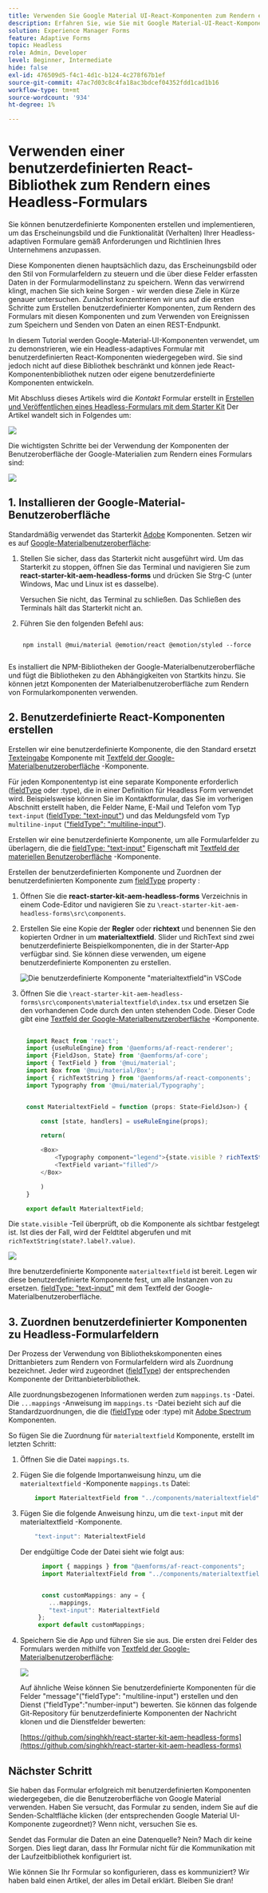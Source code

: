 ```yaml
---
title: Verwenden Sie Google Material UI-React-Komponenten zum Rendern eines Headless-Formulars
description: Erfahren Sie, wie Sie mit Google Material-UI-React-Komponenten ein Headless-Formular rendern können. Diese umfassende Anleitung führt Sie durch den schrittweisen Prozess zum Erstellen benutzerdefinierter Headless-Adaptive Forms-Komponenten, um Google Material-UI-React-Komponenten zuzuordnen und zu verwenden, um ein Headless-adaptives Formular zu gestalten.
solution: Experience Manager Forms
feature: Adaptive Forms
topic: Headless
role: Admin, Developer
level: Beginner, Intermediate
hide: false
exl-id: 476509d5-f4c1-4d1c-b124-4c278f67b1ef
source-git-commit: 47ac7d03c8c4fa18ac3bdcef04352fdd1cad1b16
workflow-type: tm+mt
source-wordcount: '934'
ht-degree: 1%

---
```



# Verwenden einer benutzerdefinierten React-Bibliothek zum Rendern eines Headless-Formulars

Sie können benutzerdefinierte Komponenten erstellen und implementieren, um das Erscheinungsbild und die Funktionalität (Verhalten) Ihrer Headless-adaptiven Formulare gemäß Anforderungen und Richtlinien Ihres Unternehmens anzupassen.

Diese Komponenten dienen hauptsächlich dazu, das Erscheinungsbild oder den Stil von Formularfeldern zu steuern und die über diese Felder erfassten Daten in der Formularmodellinstanz zu speichern. Wenn das verwirrend klingt, machen Sie sich keine Sorgen - wir werden diese Ziele in Kürze genauer untersuchen. Zunächst konzentrieren wir uns auf die ersten Schritte zum Erstellen benutzerdefinierter Komponenten, zum Rendern des Formulars mit diesen Komponenten und zum Verwenden von Ereignissen zum Speichern und Senden von Daten an einen REST-Endpunkt.

In diesem Tutorial werden Google-Material-UI-Komponenten verwendet, um zu demonstrieren, wie ein Headless-adaptives Formular mit benutzerdefinierten React-Komponenten wiedergegeben wird. Sie sind jedoch nicht auf diese Bibliothek beschränkt und können jede React-Komponentenbibliothek nutzen oder eigene benutzerdefinierte Komponenten entwickeln.

Mit Abschluss dieses Artikels wird die _Kontakt_ Formular erstellt in [Erstellen und Veröffentlichen eines Headless-Formulars mit dem Starter Kit](create-and-publish-a-headless-form.md) Der Artikel wandelt sich in Folgendes um:

![](assets/headless-adaptive-form-with-google-material-ui-components.png)


Die wichtigsten Schritte bei der Verwendung der Komponenten der Benutzeroberfläche der Google-Materialien zum Rendern eines Formulars sind:

![](assets/headless-forms-graphics-source-main.svg)

## 1. Installieren der Google-Material-Benutzeroberfläche

Standardmäßig verwendet das Starterkit [Adobe](https://spectrum.adobe.com/) Komponenten. Setzen wir es auf [Google-Materialbenutzeroberfläche](https://mui.com/):

1. Stellen Sie sicher, dass das Starterkit nicht ausgeführt wird. Um das Starterkit zu stoppen, öffnen Sie das Terminal und navigieren Sie zum **react-starter-kit-aem-headless-forms** und drücken Sie Strg-C (unter Windows, Mac und Linux ist es dasselbe).

   Versuchen Sie nicht, das Terminal zu schließen. Das Schließen des Terminals hält das Starterkit nicht an.

1. Führen Sie den folgenden Befehl aus:

```shell
    
    npm install @mui/material @emotion/react @emotion/styled --force
    
```

Es installiert die NPM-Bibliotheken der Google-Materialbenutzeroberfläche und fügt die Bibliotheken zu den Abhängigkeiten von Startkits hinzu. Sie können jetzt Komponenten der Materialbenutzeroberfläche zum Rendern von Formularkomponenten verwenden.


## 2. Benutzerdefinierte React-Komponenten erstellen

Erstellen wir eine benutzerdefinierte Komponente, die den Standard ersetzt [Texteingabe](https://spectrum.adobe.com/page/text-field/) Komponente mit [Textfeld der Google-Materialbenutzeroberfläche](https://mui.com/material-ui/react-text-field/) -Komponente.

Für jeden Komponententyp ist eine separate Komponente erforderlich ([fieldType](https://opensource.adobe.com/aem-forms-af-runtime/storybook/?path=/story/reference-json-properties-fieldtype--text-input) oder :type), die in einer Definition für Headless Form verwendet wird. Beispielsweise können Sie im Kontaktformular, das Sie im vorherigen Abschnitt erstellt haben, die Felder Name, E-Mail und Telefon vom Typ `text-input` ([fieldType: &quot;text-input&quot;](https://opensource.adobe.com/aem-forms-af-runtime/storybook/?path=/docs/adaptive-form-components-text-input-field--def)) und das Meldungsfeld vom Typ `multiline-input` ([&quot;fieldType&quot;: &quot;multiline-input&quot;](https://opensource.adobe.com/aem-forms-af-runtime/storybook/?path=/docs/reference-json-properties-fieldtype--multiline-input)).


Erstellen wir eine benutzerdefinierte Komponente, um alle Formularfelder zu überlagern, die die [fieldType: &quot;text-input&quot;](https://opensource.adobe.com/aem-forms-af-runtime/storybook/?path=/docs/adaptive-form-components-text-input-field--def) Eigenschaft mit [Textfeld der materiellen Benutzeroberfläche](https://mui.com/material-ui/react-text-field/) -Komponente.


Erstellen der benutzerdefinierten Komponente und Zuordnen der benutzerdefinierten Komponente zum [fieldType](https://opensource.adobe.com/aem-forms-af-runtime/storybook/?path=/docs/adaptive-form-components-text-input-field--def) property :

1. Öffnen Sie die **react-starter-kit-aem-headless-forms** Verzeichnis in einem Code-Editor und navigieren Sie zu `\react-starter-kit-aem-headless-forms\src\components`.


1. Erstellen Sie eine Kopie der **Regler** oder **richtext** und benennen Sie den kopierten Ordner in um **materialtextfield**. Slider und RichText sind zwei benutzerdefinierte Beispielkomponenten, die in der Starter-App verfügbar sind. Sie können diese verwenden, um eigene benutzerdefinierte Komponenten zu erstellen.

   ![Die benutzerdefinierte Komponente &quot;materialtextfield&quot;in VSCode](/help/assets/richtext-custom-component-in-vscode.png)

1. Öffnen Sie die `\react-starter-kit-aem-headless-forms\src\components\materialtextfield\index.tsx` und ersetzen Sie den vorhandenen Code durch den unten stehenden Code. Dieser Code gibt eine [Textfeld der Google-Materialbenutzeroberfläche](https://mui.com/material-ui/react-text-field/) -Komponente.

```JavaScript
 
     import React from 'react';
     import {useRuleEngine} from '@aemforms/af-react-renderer';
     import {FieldJson, State} from '@aemforms/af-core';
     import { TextField } from '@mui/material';
     import Box from '@mui/material/Box';
     import { richTextString } from '@aemforms/af-react-components';
     import Typography from '@mui/material/Typography';


     const MaterialtextField = function (props: State<FieldJson>) {

         const [state, handlers] = useRuleEngine(props);

         return(

         <Box>
             <Typography component="legend">{state.visible ? richTextString(state?.label?.value): ""} </Typography>
             <TextField variant="filled"/>
         </Box>

         )
     }

     export default MaterialtextField;
```


Die `state.visible` -Teil überprüft, ob die Komponente als sichtbar festgelegt ist. Ist dies der Fall, wird der Feldtitel abgerufen und mit `richTextString(state?.label?.value)`.

![](/help/assets/material-text-field.png)


Ihre benutzerdefinierte Komponente `materialtextfield` ist bereit. Legen wir diese benutzerdefinierte Komponente fest, um alle Instanzen von zu ersetzen.  [fieldType: &quot;text-input&quot;](https://opensource.adobe.com/aem-forms-af-runtime/storybook/?path=/docs/adaptive-form-components-text-input-field--def) mit dem Textfeld der Google-Materialbenutzeroberfläche.

## 3. Zuordnen benutzerdefinierter Komponenten zu Headless-Formularfeldern

Der Prozess der Verwendung von Bibliothekskomponenten eines Drittanbieters zum Rendern von Formularfeldern wird als Zuordnung bezeichnet. Jeder wird zugeordnet ([fieldType](https://opensource.adobe.com/aem-forms-af-runtime/storybook/?path=/story/reference-json-properties-fieldtype--text-input)) der entsprechenden Komponente der Drittanbieterbibliothek.

Alle zuordnungsbezogenen Informationen werden zum `mappings.ts` -Datei. Die `...mappings` -Anweisung im `mappings.ts` -Datei bezieht sich auf die Standardzuordnungen, die die ([fieldType](https://opensource.adobe.com/aem-forms-af-runtime/storybook/?path=/story/reference-json-properties-fieldtype--text-input) oder :type) mit [Adobe Spectrum](https://spectrum.adobe.com/page/text-field/) Komponenten.

So fügen Sie die Zuordnung für  `materialtextfield` Komponente, erstellt im letzten Schritt:

1. Öffnen Sie die Datei `mappings.ts`.

1. Fügen Sie die folgende Importanweisung hinzu, um die `materialtextfield` -Komponente `mappings.ts` Datei:


   ```JavaScript
       import MaterialtextField from "../components/materialtextfield";
   ```

1. Fügen Sie die folgende Anweisung hinzu, um die `text-input` mit der materialtextfield -Komponente.


   ```JavaScript
       "text-input": MaterialtextField
   ```

   Der endgültige Code der Datei sieht wie folgt aus:

   ```JavaScript
         import { mappings } from "@aemforms/af-react-components";
         import MaterialtextField from "../components/materialtextfield";
   
   
         const customMappings: any = {
           ...mappings,
           "text-input": MaterialtextField
        };
        export default customMappings;
   ```

1. Speichern Sie die App und führen Sie sie aus. Die ersten drei Felder des Formulars werden mithilfe von [Textfeld der Google-Materialbenutzeroberfläche](https://mui.com/material-ui/react-text-field/):

   ![](assets/material-text-field-form-rendetion.png)


   Auf ähnliche Weise können Sie benutzerdefinierte Komponenten für die Felder &quot;message&quot;(&quot;fieldType&quot;: &quot;multiline-input&quot;) erstellen und den Dienst (&quot;fieldType&quot;:&quot;number-input&quot;) bewerten. Sie können das folgende Git-Repository für benutzerdefinierte Komponenten der Nachricht klonen und die Dienstfelder bewerten:

   [https://github.com/singhkh/react-starter-kit-aem-headless-forms](https://github.com/singhkh/react-starter-kit-aem-headless-forms)

## Nächster Schritt

Sie haben das Formular erfolgreich mit benutzerdefinierten Komponenten wiedergegeben, die die Benutzeroberfläche von Google Material verwenden. Haben Sie versucht, das Formular zu senden, indem Sie auf die Senden-Schaltfläche klicken (der entsprechenden Google Material UI-Komponente zugeordnet)? Wenn nicht, versuchen Sie es.

Sendet das Formular die Daten an eine Datenquelle? Nein? Mach dir keine Sorgen. Dies liegt daran, dass Ihr Formular nicht für die Kommunikation mit der Laufzeitbibliothek konfiguriert ist.

Wie können Sie Ihr Formular so konfigurieren, dass es kommuniziert? Wir haben bald einen Artikel, der alles im Detail erklärt. Bleiben Sie dran!

